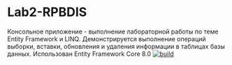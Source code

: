 # Lab2-RPBDIS
Консольное приложение - выполнение лабораторной работы по теме Entity Framework и LINQ. 
Демонстрируется выполнение операций выборки, вставки, обновления и удаления информации в таблицах базы данных.
Использован Entity Framework Core 8.0
[![build](https://github.com/omrfresh/RPBDIS/actions/workflows/dotnet.yml/badge.svg?branch=master)](https://github.com/omrfresh/RPBDIS/actions/workflows/dotnet.yml)
